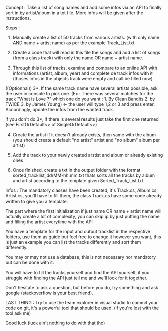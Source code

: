 Concept :
Take a list of song names and add some infos via an API to finally sort in by artist/album in a txt file.
More infos will be given after the instructions.

Steps :
1. Manually create a list of 50 tracks from various artists. (with only name AND name + artist name) as per the example Track_List.txt

2. Create a code that will read in this file the songs and add a list of songs (from a class track) with only the name OR name + artist name.

3. Through this list of tracks, examine and compare to an online API with informations (artist, album, year) 
and complete de track infos with it (thoses infos in the objects track were empty and call be filled now).

((Optionnal)) 3*. If the same track name have several artists possible, ask the user in console to pick one. 
(Ex : There was several matches for the track "What is Love ?" which one do you want : 1. By Clean Bandits 2. by TWICE 3. by James Young) <- the user will type 1,2 or 3 and press enter.
Accordingly, update the infos from the wanted track.

if you don't do 3*, if there is several results just take the first one returned (see FirstOrDefault<> of SingleOrDefault<>)

4. Create the artist if it doesn't already exists, then same with the album (you should create a default "no artist" artist and "no album" album per artist)

5. Add the track to your newly created arstist and album or already existing ones

6. Once finished, create a txt in the output folder with the format sorted_tracklist_dd/MM-hh:mm.txt 
thats sorts all the tracks by album and artist according to the template given Sorted_Track_List.txt


Infos : 
The mandatory classes have been created, it's Track.cs, Album.cs, Artist.cs, you'll have to fill them, the class Track.cs have some code already written to give you a template.

The part where the first initialization if just name OR name + artist name will actually create a lot of complexity, you can skip ip by just putting the name and filling the artist everytime with the API

You have a template for the input and output tracklist in the respective folders, use them as guide but feel free to change it however you want,
this is just an example you can list the tracks differently and sort them differently.

You may or may not use a database, this is not necessary nor mandatory but can be done with it.

You will have to fill the tracks yourself and find the API yourself, if you struggle with finding the API just tell me and we'll look for it together.

Don't hesitate to ask a question, but before you do, try something and ask google (stackoverflow is your best friend).

LAST THING : Try to use the team explorer in visual studio to commit your code on git, it's a powerful tool that should be used. (if you're lost with the tool ask me)

Good luck (luck ain't nothing to do with that tho)
